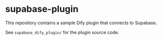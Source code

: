 # supabase-plugin

This repository contains a sample Dify plugin that connects to Supabase.

See `supabase_dify_plugin/` for the plugin source code.
